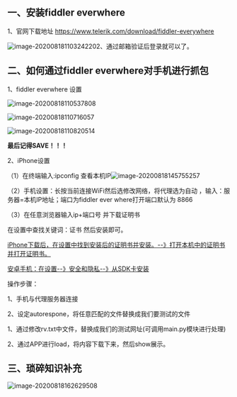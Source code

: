 ## 一、安装fiddler everwhere

1、官网下载地址 https://www.telerik.com/download/fiddler-everywhere

![image-20200818110324220](C:\Users\Administrator\AppData\Roaming\Typora\typora-user-images\image-20200818110324220.png)2、通过邮箱验证后登录就可以了。

## 二、如何通过fiddler everwhere对手机进行抓包

1、fiddler everwhere 设置

![image-20200818110537808](C:\Users\Administrator\AppData\Roaming\Typora\typora-user-images\image-20200818110537808.png)

![image-20200818110716057](C:\Users\Administrator\AppData\Roaming\Typora\typora-user-images\image-20200818110716057.png)

![image-20200818110820514](C:\Users\Administrator\AppData\Roaming\Typora\typora-user-images\image-20200818110820514.png)

**最后记得SAVE！！！**

2、iPhone设置

（1）在终端输入:ipconfig 查看本机IP![image-20200818145755257](C:\Users\Administrator\AppData\Roaming\Typora\typora-user-images\image-20200818145755257.png)

（2）手机设置：长按当前连接WiFi然后选修改网络，将代理选为自动 ，输入：服务器=本机IP地址；端口为fiddler ever where打开端口默认为 8866

（3）在任意浏览器输入ip+端口号 并下载证明书

在设置中查找关键词：证书 然后安装即可。

<u>iPhone下载后，在设置中找到安装后的证明书并安装。--》打开本机中的证明书并打开证明书。</u>

<u>安卓手机：在设置--》安全和隐私--》从SDK卡安装</u>



操作步骤：

1、手机与代理服务器连接

2、设定autorespone，将任意匹配的文件替换成我们要测试的文件

1、通过修改rv.txt中文件，替换成我们的测试网址(可调用main.py模块进行处理)

2、通过APP进行load，将内容下载下来，然后show展示。

## 三、琐碎知识补充

![image-20200818162629508](C:\Users\Administrator\AppData\Roaming\Typora\typora-user-images\image-20200818162629508.png)

